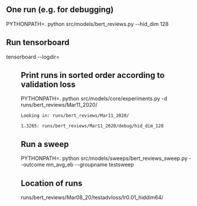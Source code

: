 


## One run (e.g. for debugging)
PYTHONPATH=. python src/models/bert_reviews.py --hid_dim 128

## Run tensorboard
tensorboard --logdir=<dir>


## Print runs in sorted order according to validation loss
PYTHONPATH=. python src/models/core/experiments.py -d runs/bert_reviews/Mar11_2020/

```
Looking in: runs/bert_reviews/Mar11_2020/

1.3265: runs/bert_reviews/Mar11_2020/debug/hid_dim_128
```

## Run a sweep
PYTHONPATH=. python src/models/sweeps/bert_reviews_sweep.py --outcome mn_avg_eb --groupname testsweep

## Location of runs
runs/bert_reviews/Mar08_20/testadvloss/lr0.01_hiddim64/